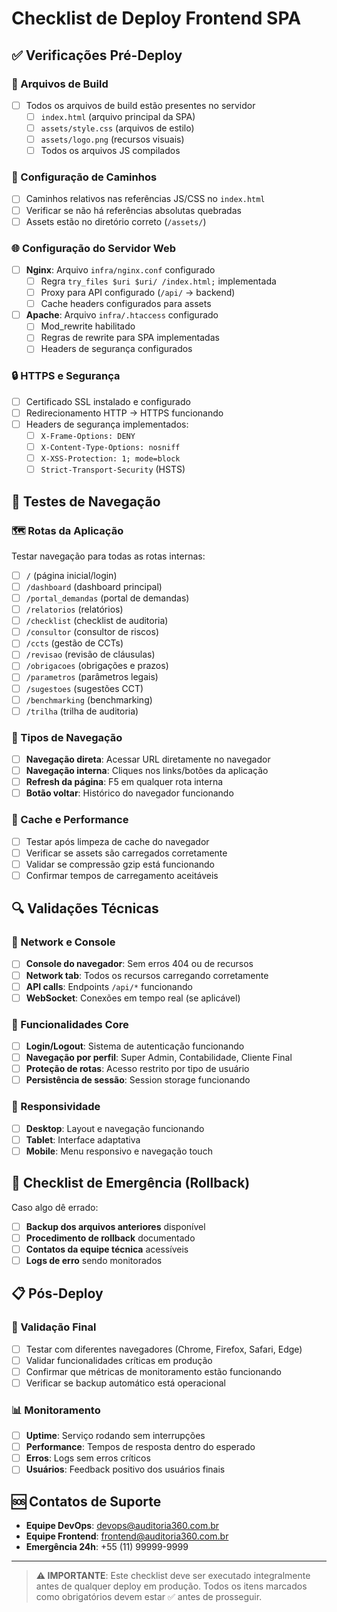 # Checklist de Deploy Frontend SPA

## ✅ Verificações Pré-Deploy

### 📁 Arquivos de Build
- [ ] Todos os arquivos de build estão presentes no servidor
  - [ ] `index.html` (arquivo principal da SPA)
  - [ ] `assets/style.css` (arquivos de estilo)
  - [ ] `assets/logo.png` (recursos visuais)
  - [ ] Todos os arquivos JS compilados

### 🔗 Configuração de Caminhos
- [ ] Caminhos relativos nas referências JS/CSS no `index.html`
- [ ] Verificar se não há referências absolutas quebradas
- [ ] Assets estão no diretório correto (`/assets/`)

### 🌐 Configuração do Servidor Web
- [ ] **Nginx**: Arquivo `infra/nginx.conf` configurado
  - [ ] Regra `try_files $uri $uri/ /index.html;` implementada
  - [ ] Proxy para API configurado (`/api/` → backend)
  - [ ] Cache headers configurados para assets
- [ ] **Apache**: Arquivo `infra/.htaccess` configurado
  - [ ] Mod_rewrite habilitado
  - [ ] Regras de rewrite para SPA implementadas
  - [ ] Headers de segurança configurados

### 🔒 HTTPS e Segurança
- [ ] Certificado SSL instalado e configurado
- [ ] Redirecionamento HTTP → HTTPS funcionando
- [ ] Headers de segurança implementados:
  - [ ] `X-Frame-Options: DENY`
  - [ ] `X-Content-Type-Options: nosniff`
  - [ ] `X-XSS-Protection: 1; mode=block`
  - [ ] `Strict-Transport-Security` (HSTS)

## 🧪 Testes de Navegação

### 🗺️ Rotas da Aplicação
Testar navegação para todas as rotas internas:

- [ ] `/` (página inicial/login)
- [ ] `/dashboard` (dashboard principal)
- [ ] `/portal_demandas` (portal de demandas)
- [ ] `/relatorios` (relatórios)
- [ ] `/checklist` (checklist de auditoria)
- [ ] `/consultor` (consultor de riscos)
- [ ] `/ccts` (gestão de CCTs)
- [ ] `/revisao` (revisão de cláusulas)
- [ ] `/obrigacoes` (obrigações e prazos)
- [ ] `/parametros` (parâmetros legais)
- [ ] `/sugestoes` (sugestões CCT)
- [ ] `/benchmarking` (benchmarking)
- [ ] `/trilha` (trilha de auditoria)

### 🔄 Tipos de Navegação
- [ ] **Navegação direta**: Acessar URL diretamente no navegador
- [ ] **Navegação interna**: Cliques nos links/botões da aplicação
- [ ] **Refresh da página**: F5 em qualquer rota interna
- [ ] **Botão voltar**: Histórico do navegador funcionando

### 🧹 Cache e Performance
- [ ] Testar após limpeza de cache do navegador
- [ ] Verificar se assets são carregados corretamente
- [ ] Validar se compressão gzip está funcionando
- [ ] Confirmar tempos de carregamento aceitáveis

## 🔍 Validações Técnicas

### 📡 Network e Console
- [ ] **Console do navegador**: Sem erros 404 ou de recursos
- [ ] **Network tab**: Todos os recursos carregando corretamente
- [ ] **API calls**: Endpoints `/api/*` funcionando
- [ ] **WebSocket**: Conexões em tempo real (se aplicável)

### 🎯 Funcionalidades Core
- [ ] **Login/Logout**: Sistema de autenticação funcionando
- [ ] **Navegação por perfil**: Super Admin, Contabilidade, Cliente Final
- [ ] **Proteção de rotas**: Acesso restrito por tipo de usuário
- [ ] **Persistência de sessão**: Session storage funcionando

### 📱 Responsividade
- [ ] **Desktop**: Layout e navegação funcionando
- [ ] **Tablet**: Interface adaptativa
- [ ] **Mobile**: Menu responsivo e navegação touch

## 🚨 Checklist de Emergência (Rollback)

Caso algo dê errado:

- [ ] **Backup dos arquivos anteriores** disponível
- [ ] **Procedimento de rollback** documentado
- [ ] **Contatos da equipe técnica** acessíveis
- [ ] **Logs de erro** sendo monitorados

## 📋 Pós-Deploy

### 🎯 Validação Final
- [ ] Testar com diferentes navegadores (Chrome, Firefox, Safari, Edge)
- [ ] Validar funcionalidades críticas em produção
- [ ] Confirmar que métricas de monitoramento estão funcionando
- [ ] Verificar se backup automático está operacional

### 📊 Monitoramento
- [ ] **Uptime**: Serviço rodando sem interrupções
- [ ] **Performance**: Tempos de resposta dentro do esperado
- [ ] **Erros**: Logs sem erros críticos
- [ ] **Usuários**: Feedback positivo dos usuários finais

## 🆘 Contatos de Suporte

- **Equipe DevOps**: devops@auditoria360.com.br
- **Equipe Frontend**: frontend@auditoria360.com.br
- **Emergência 24h**: +55 (11) 99999-9999

---

> **⚠️ IMPORTANTE**: Este checklist deve ser executado integralmente antes de qualquer deploy em produção. Todos os itens marcados como obrigatórios devem estar ✅ antes de prosseguir.